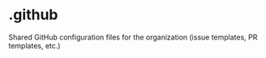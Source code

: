 # .github
Shared GitHub configuration files for the organization (issue templates, PR templates, etc.)
